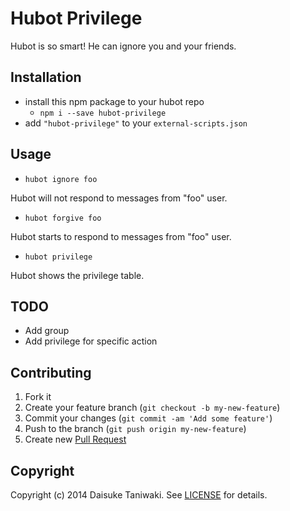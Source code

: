 # Hubot Privilege

Hubot is so smart! He can ignore you and your friends.

## Installation

* install this npm package to your hubot repo
    * `npm i --save hubot-privilege`
* add `"hubot-privilege"` to your `external-scripts.json`

## Usage

* `hubot ignore foo`

Hubot will not respond to messages from "foo" user.

* `hubot forgive foo`

Hubot starts to respond to messages from "foo" user.

* `hubot privilege`

Hubot shows the privilege table.

## TODO

- Add group
- Add privilege for specific action

## Contributing

1. Fork it
2. Create your feature branch (`git checkout -b my-new-feature`)
3. Commit your changes (`git commit -am 'Add some feature'`)
4. Push to the branch (`git push origin my-new-feature`)
5. Create new [Pull Request](../../pull/new/master)

## Copyright

Copyright (c) 2014 Daisuke Taniwaki. See [LICENSE](LICENSE) for details.
